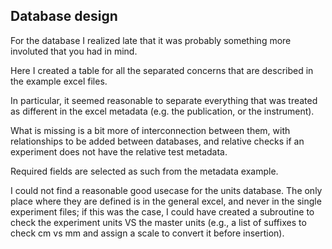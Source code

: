 Database design
---------------

For the database I realized late that it was probably something more involuted that you had in mind.

Here I created a table for all the separated concerns that are described in the example excel files.

In particular, it seemed reasonable to separate everything that was treated as different in the 
excel metadata (e.g. the publication, or the instrument).

What is missing is a bit more of interconnection between them, with relationships to be added between databases,
and relative checks if an experiment does not have the relative test metadata.

Required fields are selected as such from the metadata example.

I could not find a reasonable good usecase for the units database. The only place where they are defined is in the
general excel, and never in the single experiment files; if this was the case, I could have created a subroutine to 
check the experiment units VS the master units (e.g., a list of suffixes to check cm vs mm and assign a scale to convert it
before insertion).

  



